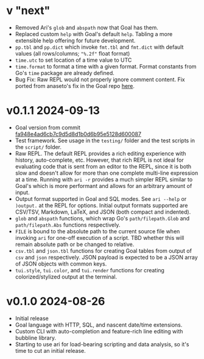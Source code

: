 # v "next"

- Removed Ari's `glob` and `abspath` now that Goal has them.
- Replaced custom `help` with Goal's default `help`. Tabling a more extensible help offering for future development.
- `pp.tbl` and `pp.dict` which invoke `fmt.tbl` and `fmt.dict` with default values (all rows/columns; `"%.2f"` float format)
- `time.utc` to set location of a time value to UTC
- `time.format` to format a time with a given format. Format constants from Go's `time` package are already defined.
- Bug Fix: Raw REPL would not properly ignore comment content. Fix ported from anaseto's fix in the Goal repo [here](https://codeberg.org/anaseto/goal/commit/ec3e8a97179fd6ff8bfe035504cf0a9b506312c).

# v0.1.1 2024-09-13

- Goal version from commit [fa948e4ad6cb7c9d5d8d1b0d6b95e5128d600087](https://codeberg.org/anaseto/goal/commit/fa948e4ad6cb7c9d5d8d1b0d6b95e5128d600087)
- Test framework. See usage in the `testing/` folder and the test scripts in the `script/` folder.
- Raw REPL. The default REPL provides a rich editing experience with history, auto-complete, etc.
  However, that rich REPL is not ideal for evaluating code that is sent from an editor to the REPL,
  since it is both slow and doesn't allow for more than one complete multi-line expression at a time.
  Running with `ari -r` provides a much simpler REPL similar to Goal's which is more performant and
  allows for an arbitrary amount of input.
- Output format supported in Goal and SQL modes. See `ari --help` or `)output.` at the REPL for options.
  Initial output formats supported are CSV/TSV, Markdown, LaTeX, and JSON (both compact and indented).
- `glob` and `abspath` functions, which wrap Go's `path/filepath.Glob` and `path/filepath.Abs`
  functions respectively.
- `FILE` is bound to the absolute path to the current source file when invoking `ari` for one-off execution of a script.
  TBD whether this will remain absolute path or be changed to relative.
- `csv.tbl` and `json.tbl` functions for creating Goal tables from output of `csv` and `json` respectively.
  JSON payload is expected to be a JSON array of JSON objects with common keys.
- `tui.style`, `tui.color`, and `tui.render` functions for creating colorized/stylized output at the terminal.

# v0.1.0 2024-08-26

- Initial release
- Goal language with HTTP, SQL, and nascent date/time extensions.
- Custom CLI with auto-completion and feature-rich line editing with bubbline library.
- Starting to use ari for load-bearing scripting and data analysis, so it's time to cut an initial release.

